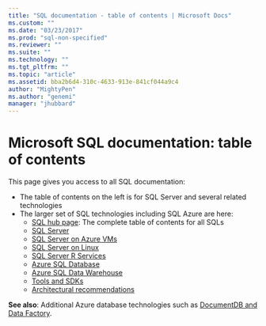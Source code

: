 ```yaml
---
title: "SQL documentation - table of contents | Microsoft Docs"
ms.custom: ""
ms.date: "03/23/2017"
ms.prod: "sql-non-specified"
ms.reviewer: ""
ms.suite: ""
ms.technology: ""
ms.tgt_pltfrm: ""
ms.topic: "article"
ms.assetid: bba2b6d4-310c-4633-913e-841cf044a9c4
author: "MightyPen"
ms.author: "genemi"
manager: "jhubbard"
---
```

# Microsoft SQL documentation: table of contents

This page gives you access to all SQL documentation:

- The table of contents on the left is for SQL Server and several related technologies 
- The larger set of SQL technologies including SQL Azure are here: 
	- [SQL hub page](sql-hub-menu.md): The complete table of contents for all SQLs
	- [SQL Server](sql-hub-menu.md#products-sql-server)
	- [SQL Server on Azure VMs](sql-hub-menu.md#products-sql-server-azure)
	- [SQL Server on Linux](linux/index.md)
	- [SQL Server R Services](advanced-analytics/r-services/index.md)
	- [Azure SQL Database](/azure/sql-database)
	- [Azure SQL Data Warehouse](/azure/sql-data-warehouse)
	- [Tools and SDKs](sql-hub-menu.md#sdkstools-all)
	- [Architectural recommendations](sql-hub-menu.md#architecture)


**See also**: Additional Azure database technologies such as [DocumentDB and Data Factory](/azure/#pivot=services&panel=databases).  

